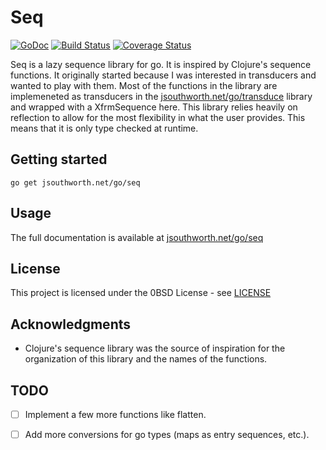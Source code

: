 # Seq

[![GoDoc](https://godoc.org/jsouthworth.net/go/seq?status.svg)](https://godoc.org/jsouthworth.net/go/seq)
[![Build Status](https://travis-ci.org/jsouthworth/seq.svg?branch=master)](https://travis-ci.org/jsouthworth/seq)
[![Coverage Status](https://coveralls.io/repos/github/jsouthworth/seq/badge.svg?branch=master)](https://coveralls.io/github/jsouthworth/seq?branch=master)

Seq is a lazy sequence library for go. It is inspired by Clojure's sequence functions. It originally started because I was interested in transducers and wanted to play with them. Most of the functions in the library are implemeneted as transducers in the [jsouthworth.net/go/transduce](https://godoc.org/jsouthworth.net/go/transduce) library and wrapped with a XfrmSequence here. This library relies heavily on reflection to allow for the most flexibility in what the user provides. This means that it is only type checked at runtime.

## Getting started
```
go get jsouthworth.net/go/seq
```

## Usage

The full documentation is available at
[jsouthworth.net/go/seq](https://jsouthworth.net/go/seq)

## License

This project is licensed under the 0BSD License - see [LICENSE](LICENSE)

## Acknowledgments

* Clojure's sequence library was the source of inspiration for the organization of this library and the names of the functions.

## TODO

* [ ] Implement a few more functions like flatten.
* [ ] Add more conversions for go types (maps as entry sequences, etc.).

